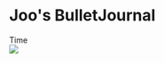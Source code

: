 # Joo's BulletJournal
Time  
![](https://github.com/zhukuixi/RainyNight/blob/master/LinearAlgebra/Images/anna-maria-myrcha-garg-cover.jpg)
